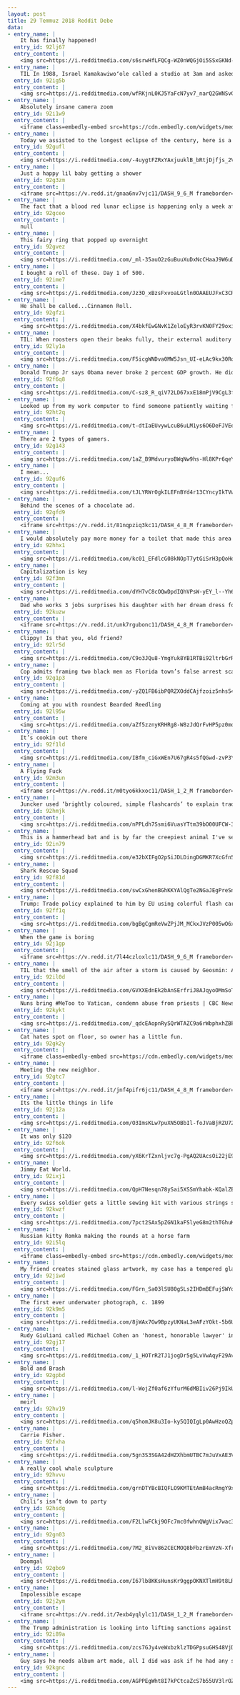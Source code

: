 ```yaml
---
layout: post
title: 29 Temmuz 2018 Reddit Debe
data:
- entry_name: |
    It has finally happened!
  entry_id: 92lj67
  entry_content: |
    <img src=https://i.redditmedia.com/s6srwHfLFQCg-WZ0nWQGjOi5SSxGKNd-NWAj-S9hggY.jpg?s=a678d1e1377e57e015db1af39a651045 frameborder=0>
- entry_name: |
    TIL In 1988, Israel Kamakawiwoʻole called a studio at 3am and asked if he could record because he had a good idea. The studio owner said yes even though he already closed the studio. 15 minutes later he recorded Israel playing his ukelele and recorded Over the Rainbow in one take.
  entry_id: 92ig5b
  entry_content: |
    <img src=https://i.redditmedia.com/wfRKjnL0KJ5YaFcN7yv7_narQ2GWNSvGIpLwZm2u3f8.jpg?s=2b913fafbb342dc9a61586078ad09345 frameborder=0>
- entry_name: |
    Absolutely insane camera zoom
  entry_id: 92i1w9
  entry_content: |
    <iframe class=embedly-embed src=https://cdn.embedly.com/widgets/media.html?src=https%3A%2F%2Fgfycat.com%2Fifr%2FSleepyCoordinatedJenny&url=https%3A%2F%2Fgfycat.com%2FSleepyCoordinatedJenny&image=https%3A%2F%2Fthumbs.gfycat.com%2FSleepyCoordinatedJenny-size_restricted.gif&key=522baf40bd3911e08d854040d3dc5c07&type=text%2Fhtml&schema=gfycat width=480 height=480 scrolling=no frameborder=0 allow=autoplay; fullscreen allowfullscreen=true></iframe>
- entry_name: |
    Today we assisted to the longest eclipse of the century, here is a photo of the Bloody Moon!
  entry_id: 92gufl
  entry_content: |
    <img src=https://i.redditmedia.com/-4uygtFZRxYAxjuuklB_bRtjDjfjs_2VDutFMKecn_4.jpg?s=4eed68e1284f55a652aeaf94139831ff frameborder=0>
- entry_name: |
    Just a happy lil baby getting a shower
  entry_id: 92g3zm
  entry_content: |
    <iframe src=https://v.redd.it/gnaa6nv7vjc11/DASH_9_6_M frameborder=0></iframe>
- entry_name: |
    The fact that a blood red lunar eclipse is happening only a week after they opened that black sarcophagus in Egypt is kinda unsettling.
  entry_id: 92gceo
  entry_content: |
    null
- entry_name: |
    This fairy ring that popped up overnight
  entry_id: 92gvez
  entry_content: |
    <img src=https://i.redditmedia.com/_ml-35auO2zGuBuuXuDxNcCHaaJ9W6uDE79XWSeTw7g.jpg?s=3168d6deea46a155d9bae3cc2e1aa9a1 frameborder=0>
- entry_name: |
    I bought a roll of these. Day 1 of 500.
  entry_id: 92ime7
  entry_content: |
    <img src=https://i.redditmedia.com/Jz3O_xBzsFxvoaLGtln0OAAEUJFxC3CRar5WmugxNqs.jpg?s=ca6700ff15506021021e5f897f2a6fa8 frameborder=0>
- entry_name: |
    He shall be called...Cinnamon Roll.
  entry_id: 92gfzi
  entry_content: |
    <img src=https://i.redditmedia.com/X4bkfEwGNvK1ZeloEyR3rvKN0FY29oxi6Bxz_TCTlG8.jpg?s=056a7e0fec36c7ddb563aa1598d752f6 frameborder=0>
- entry_name: |
    TIL: When roosters open their beaks fully, their external auditory canals completely closed off. Basically, roosters have built in earplugs. This helps prevent them from damaging their hearing when they crow.
  entry_id: 92ly1a
  entry_content: |
    <img src=https://i.redditmedia.com/F5icgWNDva0MW5Jsn_UI-eLAc9kx30RoChnU0_hjzkc.jpg?s=2ce53ca904ff94553099475f09cd5d3e frameborder=0>
- entry_name: |
    Donald Trump Jr says Obama never broke 2 percent GDP growth. He did. 15 times.
  entry_id: 92f6q8
  entry_content: |
    <img src=https://i.redditmedia.com/C-sz8_R_qiV72LD67xxE18mPjV9CgL3faMgdIAUUQwM.jpg?s=b4345c4a1552b471239677e54bc2f4c3 frameborder=0>
- entry_name: |
    Looked up from my work computer to find someone patiently waiting for my lunch break...
  entry_id: 92ht2q
  entry_content: |
    <img src=https://i.redditmedia.com/t-dtIaEUvywLcuB6uLM1ys6O6DeFJVEeUdRpLKBIOzI.gif?fm=jpg&s=5f4f9125c416bd94aed0dc77ba415a06 frameborder=0>
- entry_name: |
    There are 2 types of gamers.
  entry_id: 92g143
  entry_content: |
    <img src=https://i.redditmedia.com/1aZ_B9MdvuryoBWqNw9hs-Hl8KPr6qeYNyMf_tPGz68.jpg?s=c363d1953101ba86323fd535addeb52f frameborder=0>
- entry_name: |
    I mean...
  entry_id: 92guf6
  entry_content: |
    <img src=https://i.redditmedia.com/tJLYRWrOgkILEFnBYd4r13CYncyIkTVwNY_w9ocCvT0.jpg?s=411d265af5e538df552afdf3d24f87f7 frameborder=0>
- entry_name: |
    Behind the scenes of a chocolate ad.
  entry_id: 92gfd9
  entry_content: |
    <iframe src=https://v.redd.it/81nqpziq3kc11/DASH_4_8_M frameborder=0></iframe>
- entry_name: |
    I would absolutely pay more money for a toilet that made this area easier to clean
  entry_id: 92hhx1
  entry_content: |
    <img src=https://i.redditmedia.com/kc01_EFdlcG08kNOpT7ytGiSrH3pQoHq7xXocKppK2k.jpg?s=b0113e66a2184abcd55d3fe5bf7a6f03 frameborder=0>
- entry_name: |
    Capitalization is key
  entry_id: 92f3mn
  entry_content: |
    <img src=https://i.redditmedia.com/dYH7vC8cOQwDpdIQhVPsW-yEY_l--Yh6KMqJBDMZmHM.jpg?s=d3ba53c2cd49e49ef0ed33faedd0545c frameborder=0>
- entry_name: |
    Dad who works 3 jobs surprises his daughter with her dream dress for the 8th grade dance after telling her he couldn't afford it
  entry_id: 92kuzw
  entry_content: |
    <iframe src=https://v.redd.it/unk7rgubonc11/DASH_4_8_M frameborder=0></iframe>
- entry_name: |
    Clippy! Is that you, old friend?
  entry_id: 92lr5d
  entry_content: |
    <img src=https://i.redditmedia.com/C9o3JQu8-YmgYuk8YB1RTBi92ltrbGrRaLsH2Ja-6Tc.jpg?s=f48e07f8670ffb42911fc214f1822cae frameborder=0>
- entry_name: |
    Cop admits framing two black men as Florida town’s false arrest scandal widens
  entry_id: 92g1p3
  entry_content: |
    <img src=https://i.redditmedia.com/-yZQ1FB6ibPQRZXOddCAjfzoiz5nhs54roAKTdtuSsU.jpg?s=fe7d998f513b162ca9dce403c439ef46 frameborder=0>
- entry_name: |
    Coming at you with roundest Bearded Reedling
  entry_id: 92l95w
  entry_content: |
    <img src=https://i.redditmedia.com/aZf5zznyKRHRg8-W8zJdQrFvHP5pz0mqCJS2ensc6zA.jpg?s=fc310c0d75ae358edebd6e49a7d99a05 frameborder=0>
- entry_name: |
    It’s cookin out there
  entry_id: 92f1ld
  entry_content: |
    <img src=https://i.redditmedia.com/IBfm_ciGxWEn7U67gR4s5fQGwd-zvP3YqBCO4Mt1pTw.jpg?s=eb4828ad2a87a82b033917add018460d frameborder=0>
- entry_name: |
    A Flying Fuck
  entry_id: 92m3un
  entry_content: |
    <iframe src=https://v.redd.it/m0tyo6kkxoc11/DASH_1_2_M frameborder=0></iframe>
- entry_name: |
    Juncker used ‘brightly coloured, simple flashcards’ to explain trade to Trump during meeting
  entry_id: 92hmjk
  entry_content: |
    <img src=https://i.redditmedia.com/nPPLdh7Ssmi6VuasYTtm39bO00UFCW-33DmdmQ5KqcE.jpg?s=b0bb24d51fd3dcbff7b062c45a9afcdc frameborder=0>
- entry_name: |
    This is a hammerhead bat and is by far the creepiest animal I've seen.
  entry_id: 92in79
  entry_content: |
    <img src=https://i.redditmedia.com/e32bXIFgO2pSiJDLDingDGMKR7XcGfn5PxOiss2R9-M.jpg?s=9cfda5fe033294d9e818257fe71bbec7 frameborder=0>
- entry_name: |
    Shark Rescue Squad
  entry_id: 92f81d
  entry_content: |
    <img src=https://i.redditmedia.com/swCxGhenBGhKKYAlQgTe2NGaJEgPreSnVpmFWxxrPUI.jpg?s=d75579333894747cc508dd527271b195 frameborder=0>
- entry_name: |
    Trump: Trade policy explained to him by EU using colorful flash cards
  entry_id: 92ff1q
  entry_content: |
    <img src=https://i.redditmedia.com/bgBgCgmReVwZPjJM_MCkxJVzP005wO6xAFCqS7rN890.jpg?s=34a9370d7492fcda6f455ca359ae79d2 frameborder=0>
- entry_name: |
    When the game is boring
  entry_id: 92j1gp
  entry_content: |
    <iframe src=https://v.redd.it/7l44czloxlc11/DASH_9_6_M frameborder=0></iframe>
- entry_name: |
    TIL that the smell of the air after a storm is caused by Geosmin: A chemical released by dead soil bacteria. Humans are hyper sensitive to it, capable of detecting at a concentration of 5 parts per trillion. It's theorised in our evolutionary past this helped us seek out water.
  entry_id: 92il0d
  entry_content: |
    <img src=https://i.redditmedia.com/GVXXEdnEk2bAnSErfriJ8AJqyoOMmSoTJ5F1yJRNEn4.jpg?s=abef76097f0d62648e7bc7f31f57df05 frameborder=0>
- entry_name: |
    Nuns bring #MeToo to Vatican, condemn abuse from priests | CBC News
  entry_id: 92kykt
  entry_content: |
    <img src=https://i.redditmedia.com/_qdcEAopnRySQrWTAZC9a6rWbphxhZBkeiWZHojAtWE.jpg?s=544b164af1381055cd832d9e6534fcd4 frameborder=0>
- entry_name: |
    Cat hates spot on floor, so owner has a little fun.
  entry_id: 92gk2y
  entry_content: |
    <iframe class=embedly-embed src=https://cdn.embedly.com/widgets/media.html?src=https%3A%2F%2Fgfycat.com%2Fifr%2FReliableSeveralAfricangroundhornbill&url=https%3A%2F%2Fgfycat.com%2FReliableSeveralAfricangroundhornbill&image=https%3A%2F%2Fthumbs.gfycat.com%2FReliableSeveralAfricangroundhornbill-size_restricted.gif&key=522baf40bd3911e08d854040d3dc5c07&type=text%2Fhtml&schema=gfycat width=480 height=408 scrolling=no frameborder=0 allow=autoplay; fullscreen allowfullscreen=true></iframe>
- entry_name: |
    Meeting the new neighbor.
  entry_id: 92gtc7
  entry_content: |
    <iframe src=https://v.redd.it/jnf4pifr6jc11/DASH_4_8_M frameborder=0></iframe>
- entry_name: |
    Its the little things in life
  entry_id: 92j12a
  entry_content: |
    <img src=https://i.redditmedia.com/O3ImsKLw7puXN5OBbIl-foJVaBjRZU72y2l7Uc73FVw.jpg?s=3b3ce50bb63eac99b3984dd40928653e frameborder=0>
- entry_name: |
    It was only $120
  entry_id: 92f6ok
  entry_content: |
    <img src=https://i.redditmedia.com/yX6KrTZxnljvc7g-PgAQ2UAcsOi22jE9iVY_NrBbMYk.jpg?s=f72071b24c5d27d74f5705913b2ae105 frameborder=0>
- entry_name: |
    Jimmy Eat World.
  entry_id: 92ixj1
  entry_content: |
    <img src=https://i.redditmedia.com/QpH7Nesqn78ySai5XSSmYhabk-KQalZEc8s686-bq3I.png?s=aded742ad324f0ac00b948c04b6531fb frameborder=0>
- entry_name: |
    Every swiss soldier gets a little sewing kit with various strings so we can fix our own clothes.
  entry_id: 92kwzf
  entry_content: |
    <img src=https://i.redditmedia.com/7pct2SAx5pZGN1kaFSlyeG8m2thTGhuKX7AgoN9sfgA.jpg?s=2255de9dd16441ea7ef50de43db4570f frameborder=0>
- entry_name: |
    Russian kitty Romka making the rounds at a horse farm
  entry_id: 92i5lq
  entry_content: |
    <iframe class=embedly-embed src=https://cdn.embedly.com/widgets/media.html?src=https%3A%2F%2Fgfycat.com%2Fifr%2FYearlyCarelessAgouti&url=https%3A%2F%2Fgfycat.com%2FYearlyCarelessAgouti&image=https%3A%2F%2Fthumbs.gfycat.com%2FYearlyCarelessAgouti-size_restricted.gif&key=522baf40bd3911e08d854040d3dc5c07&type=text%2Fhtml&schema=gfycat width=600 height=338 scrolling=no frameborder=0 allow=autoplay; fullscreen allowfullscreen=true></iframe>
- entry_name: |
    My friend creates stained glass artwork, my case has a tempered glass front panel - need I say more?
  entry_id: 92jiwd
  entry_content: |
    <img src=https://i.redditmedia.com/FGrn_SaO3lSU80gSLs2IHDmBEFujSWYqz6pkLzv_1C8.jpg?s=65e184ae7e288dd5e1567ddb8c67f21b frameborder=0>
- entry_name: |
    The first ever underwater photograph, c. 1899
  entry_id: 92k9m5
  entry_content: |
    <img src=https://i.redditmedia.com/8jWAx7Gw9BpzyUKNaL3eAFzYOkt-5b6UMCTeY6Z5P_I.png?s=e2d559966ba12ccc581d6e9d0bf5cdd4 frameborder=0>
- entry_name: |
    Rudy Giuliani called Michael Cohen an 'honest, honorable lawyer' in May. Now, he's an 'incredible liar.'
  entry_id: 92gj17
  entry_content: |
    <img src=https://i.redditmedia.com/_1_HOTrR2TJ1jogDr5g5LvVwAqyF29AvGwzif4Onsno.jpg?s=0f897a190ee35899d7489229fd553de3 frameborder=0>
- entry_name: |
    Bold and Brash
  entry_id: 92gpbd
  entry_content: |
    <img src=https://i.redditmedia.com/l-WojZf0af6zYfurM6dMBIiv26Pj9IkUr9-CcOxeIVQ.jpg?s=dbacaafafb5b1f46fc0056a7645aab2f frameborder=0>
- entry_name: |
    meirl
  entry_id: 92hv19
  entry_content: |
    <img src=https://i.redditmedia.com/q5homJK8u3Io-ky5QIQIgLp0AwHzoQZpkRV1P7JHPZc.jpg?s=924d388e8c76d79f165be16dbf09cd7e frameborder=0>
- entry_name: |
    Carrie Fisher.
  entry_id: 92fxha
  entry_content: |
    <img src=https://i.redditmedia.com/5gn3S3SGA42dHZXhbmUTBC7mJuVxAE3VBZ3C6v8fKFQ.jpg?s=6c11554269e41901e66017b4fc1d1d03 frameborder=0>
- entry_name: |
    A really cool whale sculpture
  entry_id: 92hvvu
  entry_content: |
    <img src=https://i.redditmedia.com/grnDTYBcBIQFLO9KMTEtAmB4acRmgY9x_yKSh5Bic0Y.jpg?s=73c6fa31ccedba8c05086b1eb53fb788 frameborder=0>
- entry_name: |
    Chili’s isn’t down to party
  entry_id: 92hsdg
  entry_content: |
    <img src=https://i.redditmedia.com/F2LlwFCkj9OFc7mc0fwhnQWgVix7wac33ThS5EiAV-8.jpg?s=2f140b503a9373c2f436f74c77eba8da frameborder=0>
- entry_name: |
  entry_id: 92gn03
  entry_content: |
    <img src=https://i.redditmedia.com/7M2_8iVv862CECMOQ8bFbzrEmVzN-XfrEyaq6lUb4PM.jpg?s=58f0519c95d1a2852f89160c26f57a41 frameborder=0>
- entry_name: |
    Doomgal
  entry_id: 92gbo9
  entry_content: |
    <img src=https://i.redditmedia.com/I67lb8KKsHunsKr9ggpOKNXTlmH9t8LRy8qgFNSsQlc.jpg?s=5cfab4646db8c03d89a2ed495bcbdc7b frameborder=0>
- entry_name: |
    Impolessible escape
  entry_id: 92j2ym
  entry_content: |
    <iframe src=https://v.redd.it/7exb4yqlylc11/DASH_1_2_M frameborder=0></iframe>
- entry_name: |
    The Trump administration is looking into lifting sanctions against a major Russian aluminum company founded by one of Vladimir Putin's closest allies. The Treasury Department is considering relieving Rusal of penalties even though its former owner, oligarch Oleg Deripaska, was sanctioned this year
  entry_id: 92i89a
  entry_content: |
    <img src=https://i.redditmedia.com/zcs7GJy4veWxbzklzTDGPpsuGHS48VjDATx58NheNuQ.jpg?s=6246955a14354edcbee6fa051799aedf frameborder=0>
- entry_name: |
    Guy says he needs album art made, all I did was ask if he had any songs on YouTube. This was his response.
  entry_id: 92kgnc
  entry_content: |
    <img src=https://i.redditmedia.com/AGPPEgWht8I7kPCtcaZcS7b55UV3lrOZpfAWyR2NGj0.jpg?s=f015686800f8bcfc8f11c9fe6aad199f frameborder=0>
---
```

